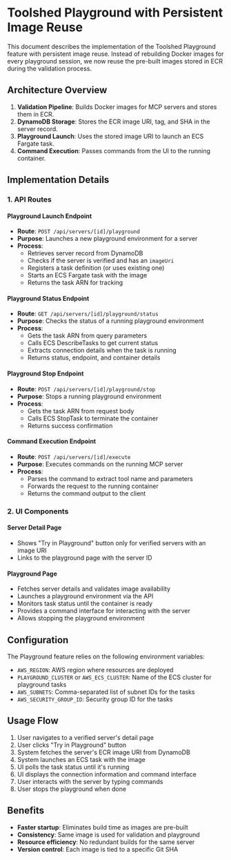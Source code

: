 # Toolshed Playground with Persistent Image Reuse

This document describes the implementation of the Toolshed Playground feature with persistent image reuse. Instead of rebuilding Docker images for every playground session, we now reuse the pre-built images stored in ECR during the validation process.

## Architecture Overview

1. **Validation Pipeline**: Builds Docker images for MCP servers and stores them in ECR.
2. **DynamoDB Storage**: Stores the ECR image URI, tag, and SHA in the server record.
3. **Playground Launch**: Uses the stored image URI to launch an ECS Fargate task.
4. **Command Execution**: Passes commands from the UI to the running container.

## Implementation Details

### 1. API Routes

#### Playground Launch Endpoint
- **Route**: `POST /api/servers/[id]/playground`
- **Purpose**: Launches a new playground environment for a server
- **Process**:
  - Retrieves server record from DynamoDB
  - Checks if the server is verified and has an `imageUri`
  - Registers a task definition (or uses existing one)
  - Starts an ECS Fargate task with the image
  - Returns the task ARN for tracking

#### Playground Status Endpoint
- **Route**: `GET /api/servers/[id]/playground/status`
- **Purpose**: Checks the status of a running playground environment
- **Process**:
  - Gets the task ARN from query parameters
  - Calls ECS DescribeTasks to get current status
  - Extracts connection details when the task is running
  - Returns status, endpoint, and container details

#### Playground Stop Endpoint
- **Route**: `POST /api/servers/[id]/playground/stop`
- **Purpose**: Stops a running playground environment
- **Process**:
  - Gets the task ARN from request body
  - Calls ECS StopTask to terminate the container
  - Returns success confirmation

#### Command Execution Endpoint
- **Route**: `POST /api/servers/[id]/execute`
- **Purpose**: Executes commands on the running MCP server
- **Process**:
  - Parses the command to extract tool name and parameters
  - Forwards the request to the running container
  - Returns the command output to the client

### 2. UI Components

#### Server Detail Page
- Shows "Try in Playground" button only for verified servers with an image URI
- Links to the playground page with the server ID

#### Playground Page
- Fetches server details and validates image availability
- Launches a playground environment via the API
- Monitors task status until the container is ready
- Provides a command interface for interacting with the server
- Allows stopping the playground environment

## Configuration

The Playground feature relies on the following environment variables:

- `AWS_REGION`: AWS region where resources are deployed
- `PLAYGROUND_CLUSTER` or `AWS_ECS_CLUSTER`: Name of the ECS cluster for playground tasks
- `AWS_SUBNETS`: Comma-separated list of subnet IDs for the tasks
- `AWS_SECURITY_GROUP_ID`: Security group ID for the tasks

## Usage Flow

1. User navigates to a verified server's detail page
2. User clicks "Try in Playground" button
3. System fetches the server's ECR image URI from DynamoDB
4. System launches an ECS task with the image
5. UI polls the task status until it's running
6. UI displays the connection information and command interface
7. User interacts with the server by typing commands
8. User stops the playground when done

## Benefits

- **Faster startup**: Eliminates build time as images are pre-built
- **Consistency**: Same image is used for validation and playground
- **Resource efficiency**: No redundant builds for the same server
- **Version control**: Each image is tied to a specific Git SHA 